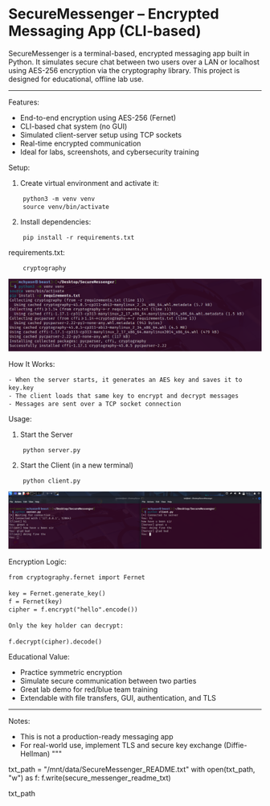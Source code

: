 # SecureMessenger – Encrypted Messaging App (CLI-based)

SecureMessenger is a terminal-based, encrypted messaging app built in Python. It simulates secure chat between two users over a LAN or localhost using AES-256 encryption via the cryptography library. This project is designed for educational, offline lab use.

-------------------------------------------------------------------------------

Features:
- End-to-end encryption using AES-256 (Fernet)
- CLI-based chat system (no GUI)
- Simulated client-server setup using TCP sockets
- Real-time encrypted communication
- Ideal for labs, screenshots, and cybersecurity training


Setup:
1. Create virtual environment and activate it:
```
    python3 -m venv venv
    source venv/bin/activate
```
2. Install dependencies:
```
    pip install -r requirements.txt
```
requirements.txt:
```
    cryptography
```
![Secure Chat Interface](https://raw.githubusercontent.com/mchyasn/cyber-Projs-beginner-to-advanced/main/IntermediateProjects/SecureMessenger/screenshots/1.png)

How It Works:
```
- When the server starts, it generates an AES key and saves it to key.key
- The client loads that same key to encrypt and decrypt messages
- Messages are sent over a TCP socket connection

```
Usage:
1. Start the Server
```
    python server.py
```
2. Start the Client (in a new terminal)
```
    python client.py
```
![Secure Chat Interface](https://raw.githubusercontent.com/mchyasn/cyber-Projs-beginner-to-advanced/main/IntermediateProjects/SecureMessenger/screenshots/2.png)

Encryption Logic:
```
from cryptography.fernet import Fernet

key = Fernet.generate_key()
f = Fernet(key)
cipher = f.encrypt("hello".encode())

Only the key holder can decrypt:

f.decrypt(cipher).decode()
```

Educational Value:
- Practice symmetric encryption
- Simulate secure communication between two parties
- Great lab demo for red/blue team training
- Extendable with file transfers, GUI, authentication, and TLS

-------------------------------------------------------------------------------

Notes:
- This is not a production-ready messaging app
- For real-world use, implement TLS and secure key exchange (Diffie-Hellman)
"""

txt_path = "/mnt/data/SecureMessenger_README.txt"
with open(txt_path, "w") as f:
    f.write(secure_messenger_readme_txt)

txt_path
